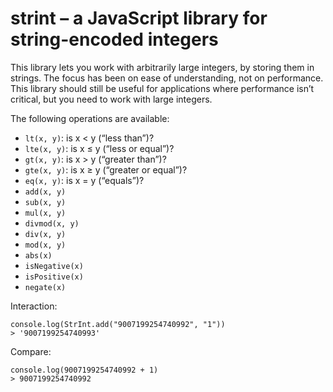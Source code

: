 # strint – a JavaScript library for string-encoded integers

This library lets you work with arbitrarily large integers, by storing them in strings. The focus has been on ease of understanding, not on performance. This library should still be useful for applications where performance isn’t critical, but you need to work with large integers.

The following operations are available:

* `lt(x, y)`: is x < y (“less than”)?
* `lte(x, y)`: is x ≤ y (“less or equal”)?
* `gt(x, y)`: is x > y (“greater than”)?
* `gte(x, y)`: is x ≥ y (“greater or equal”)?
* `eq(x, y)`: is x = y (“equals”)?
* `add(x, y)`
* `sub(x, y)`
* `mul(x, y)`
* `divmod(x, y)`
* `div(x, y)`
* `mod(x, y)`
* `abs(x)`
* `isNegative(x)`
* `isPositive(x)`
* `negate(x)`

Interaction:

    console.log(StrInt.add("9007199254740992", "1"))
    > '9007199254740993'

Compare:

    console.log(9007199254740992 + 1)
    > 9007199254740992
